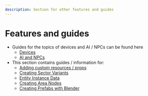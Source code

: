 ```yaml
---
description: Section for other features and guides
---
```


# Features and guides

* Guides for the topics of devices and AI / NPCs can be found here
  * [Devices](../../devices/)
  * [AI and NPCs](../../ai-and-npcs/)
* This section contains guides / information for:
  * [Adding custom resources / props](adding-custom-resources-props.md)
  * [Creating Sector Variants](creating-sector-variants.md)
  * [Entity Instance Data](entity-instance-data.md)
  * [Creating Area Nodes](setting-area-outlines.md)
  * [Creating Prefabs with Blender](creating-prefabs-with-blender.md)
